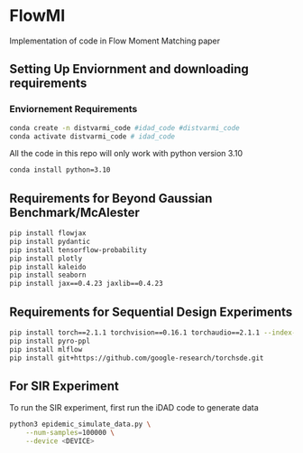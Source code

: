 # FlowMI
Implementation of code in Flow Moment Matching paper

## Setting Up Enviornment and downloading requirements
### Enviornement Requirements
```bash
conda create -n distvarmi_code #idad_code #distvarmi_code
conda activate distvarmi_code # idad_code
```
All the code in this repo will only work with python 
version 3.10
```bash
conda install python=3.10
```


## Requirements for Beyond Gaussian Benchmark/McAlester
```bash
pip install flowjax
pip install pydantic
pip install tensorflow-probability
pip install plotly
pip install kaleido
pip install seaborn
pip install jax==0.4.23 jaxlib==0.4.23
```

## Requirements for Sequential Design Experiments
```bash 
pip install torch==2.1.1 torchvision==0.16.1 torchaudio==2.1.1 --index-url https://download.pytorch.org/whl/cu118
pip install pyro-ppl
pip install mlflow
pip install git+https://github.com/google-research/torchsde.git
```

## For SIR Experiment
To run the SIR experiment, first run the iDAD code to generate data
```bash
python3 epidemic_simulate_data.py \
    --num-samples=100000 \
    --device <DEVICE>
```
